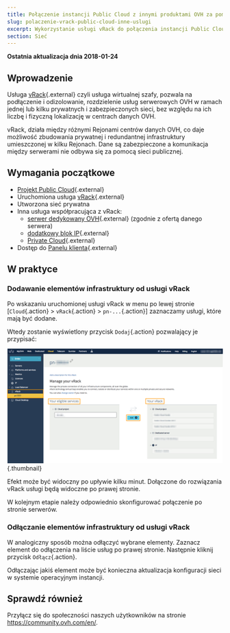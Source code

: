 ```yaml
---
title: Połączenie instancji Public Cloud z innymi produktami OVH za pomocą vRack
slug: polaczenie-vrack-public-cloud-inne-uslugi
excerpt: Wykorzystanie usługi vRack do połączenia instancji Public Cloud z innymi produktami OVH
section: Sieć
---
```


**Ostatnia aktualizacja dnia 2018-01-24**

## Wprowadzenie

Usługa [vRack](https://www.ovh.pl/rozwiazania/vrack/){.external} czyli usługa wirtualnej szafy, pozwala na podłączenie i odizolowanie, rozdzielenie usług serwerowych OVH w ramach jednej lub kilku prywatnych i zabezpieczonych sieci, bez względu na ich liczbę i fizyczną lokalizację w centrach danych OVH.

vRack, działa między różnymi Rejonami centrów danych OVH, co daje możliwość zbudowania prywatnej i redundantnej infrastruktury umieszczonej w kilku Rejonach. Dane są zabezpieczone a komunikacja między serwerami nie odbywa się za pomocą sieci publicznej.

## Wymagania początkowe

- [Projekt Public Cloud](https://www.ovh.pl/public-cloud/instances/){.external}
- Uruchomiona usługa [vRack](https://www.ovh.pl/rozwiazania/vrack/){.external}
- Utworzona sieć prywatna
- Inna usługa współpracująca z vRack:
    - [serwer dedykowany OVH](https://www.ovh.pl/serwery_dedykowane/){.external} (zgodnie z ofertą danego serwera)
    - [dodatkowy blok IP](https://www.ovh.pl/serwery_dedykowane/ip-zawarte.xml){.external}
    - [Private Cloud](https://www.ovh.pl/private-cloud/){.external}
- Dostęp do [Panelu klienta](https://www.ovh.com/auth/?action=gotomanager){.external}


## W praktyce

### Dodawanie elementów infrastruktury od usługi vRack

Po wskazaniu uruchomionej usługi vRack w menu po lewej stronie [`Cloud`{.action} > `vRack`{.action} > `pn-...`{.action}] zaznaczamy usługi, które mają być dodane.

Wtedy zostanie wyświetlony przycisk `Dodaj`{.action} pozwalający je przypisać:

![Dodawanie usług do vRack](images/1_vRack_add_services.png){.thumbnail}

Efekt może być widoczny po upływie kilku minut. Dołączone do rozwiązania vRack usługi będą widoczne po prawej stronie.

W kolejnym etapie należy odpowiednio skonfigurować połączenie po stronie serwerów.

### Odłączanie elementów infrastruktury od usługi vRack

W analogiczny sposób można odłączyć wybrane elementy. Zaznacz element do odłączenia na liście usług po prawej stronie. Następnie kliknij przycisk `Odłącz`{.action}.

Odłączając jakiś element może być konieczna aktualizacja konfiguracji sieci w systemie operacyjnym instancji.

## Sprawdź również

Przyłącz się do społeczności naszych użytkowników na stronie <https://community.ovh.com/en/>.